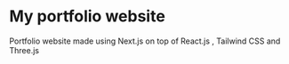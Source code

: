 # My portfolio website


Portfolio website made using Next.js on top of React.js , Tailwind CSS and Three.js
